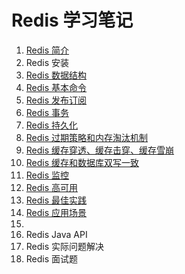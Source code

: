 # Redis 学习笔记

1. [Redis 简介](https://github.com/HomanLiang/study-demo/blob/main/redis-demo/document/chapter1.md)
2. Redis 安装
3. [Redis 数据结构](https://github.com/HomanLiang/study-demo/blob/main/redis-demo/document/chapter3.md)
4. [Redis 基本命令](https://github.com/HomanLiang/study-demo/blob/main/redis-demo/document/chapter4.md)
5. [Redis 发布订阅](https://github.com/HomanLiang/study-demo/blob/main/redis-demo/document/chapter5.md)
6. [Redis 事务](https://github.com/HomanLiang/study-demo/blob/main/redis-demo/document/chapter6.md)
7. [Redis 持久化](https://github.com/HomanLiang/study-demo/blob/main/redis-demo/document/chapter7.md)
8. [Redis 过期策略和内存淘汰机制](https://github.com/HomanLiang/study-demo/blob/main/redis-demo/document/chapter8.md)
9. [Redis 缓存穿透、缓存击穿、缓存雪崩](https://github.com/HomanLiang/study-demo/blob/main/redis-demo/document/chapter9.md)
10. [Redis 缓存和数据库双写一致](https://github.com/HomanLiang/study-demo/blob/main/redis-demo/document/chapter10.md)
11. [Redis 监控](https://github.com/HomanLiang/study-demo/blob/main/redis-demo/document/chapter11.md)
12. [Redis 高可用](https://github.com/HomanLiang/study-demo/blob/main/redis-demo/document/chapter12.md)
13. [Redis 最佳实践](https://github.com/HomanLiang/study-demo/blob/main/redis-demo/document/chapter13.md)
14. [Redis 应用场景](https://github.com/HomanLiang/study-demo/blob/main/redis-demo/document/chapter14.md)
15. 
16. Redis Java API
17. Redis 实际问题解决
18. Redis 面试题
